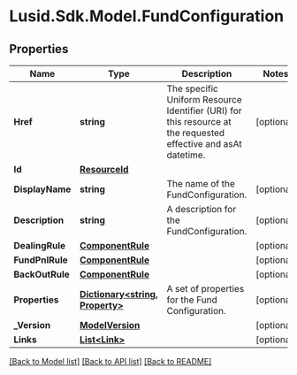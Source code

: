 # Lusid.Sdk.Model.FundConfiguration

## Properties

Name | Type | Description | Notes
------------ | ------------- | ------------- | -------------
**Href** | **string** | The specific Uniform Resource Identifier (URI) for this resource at the requested effective and asAt datetime. | [optional] 
**Id** | [**ResourceId**](ResourceId.md) |  | 
**DisplayName** | **string** | The name of the FundConfiguration. | [optional] 
**Description** | **string** | A description for the FundConfiguration. | [optional] 
**DealingRule** | [**ComponentRule**](ComponentRule.md) |  | [optional] 
**FundPnlRule** | [**ComponentRule**](ComponentRule.md) |  | [optional] 
**BackOutRule** | [**ComponentRule**](ComponentRule.md) |  | [optional] 
**Properties** | [**Dictionary&lt;string, Property&gt;**](Property.md) | A set of properties for the Fund Configuration. | [optional] 
**_Version** | [**ModelVersion**](ModelVersion.md) |  | [optional] 
**Links** | [**List&lt;Link&gt;**](Link.md) |  | [optional] 

[[Back to Model list]](../README.md#documentation-for-models) [[Back to API list]](../README.md#documentation-for-api-endpoints) [[Back to README]](../README.md)

